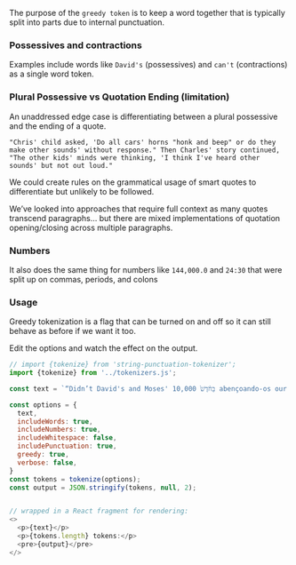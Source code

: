 The purpose of the `greedy token` is to keep a word together that is typically split into parts due to internal punctuation.

### Possessives and contractions
Examples include words like `David's` (possessives) and `can't` (contractions) as a single word token. 

### Plural Possessive vs Quotation Ending (limitation)
An unaddressed edge case is differentiating between a plural possessive and the ending of a quote.

`"Chris' child asked, 'Do all cars' horns "honk and beep" or do they make other sounds' without response."
Then Charles' story continued, "The other kids' minds were thinking, 'I think I've heard other sounds' but not out loud."`

We could create rules on the grammatical usage of smart quotes to differentiate but unlikely to be followed.

We’ve looked into approaches that require full context as many quotes transcend paragraphs… 
but there are mixed implementations of quotation opening/closing across multiple paragraphs.

### Numbers
It also does the same thing for numbers like `144,000.0` and `24:30` that were split up on commas, periods, and colons

### Usage
Greedy tokenization is a flag that can be turned on and off so it can still behave as before if we want it too.

Edit the options and watch the effect on the output.

```js
// import {tokenize} from 'string-punctuation-tokenizer';
import {tokenize} from '../tokenizers.js';

const text = `“Didn’t David's and Moses' 10,000 בַּ⁠חֹ֨דֶשׁ֙ abençoando-os our h-e'a-rt's 'burn' disciples—and everyone else—what us?” -‭Luke‬ ‭2,4.3:2‬`;

const options = {
  text,
  includeWords: true,
  includeNumbers: true,
  includeWhitespace: false,
  includePunctuation: true,
  greedy: true,
  verbose: false,
}
const tokens = tokenize(options);
const output = JSON.stringify(tokens, null, 2);


// wrapped in a React fragment for rendering:
<>
  <p>{text}</p>
  <p>{tokens.length} tokens:</p>
  <pre>{output}</pre>
</>
```
